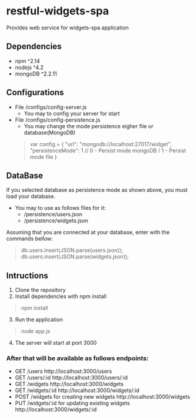 # restful-widgets-spa
Provides web service for widgets-spa application

## Dependencies
* npm ^2.14   
* nodejs ^4.2   
* mongoDB ^2.2.11

## Configurations
* File /configs/config-server.js 
    * You may to config your server for start
* File /configs/config-persistence.js
    * You may change the mode persistence eigher file or database(MongoDB)
    > var config = {
        "url": "mongodb://localhost:27017/widget",
        "persistenceMode": 1 // 0 - Persist mode mongoDB / 1 - Persist mode file
      }

## DataBase
If you selected database as persistence mode as shown above, you must load your database.    
* You may to use as follows files for it:
    *   /persistence/users.json
    *   /persistence/widgets.json
       
Assuming that you are connected at your database, enter with the commands bellow:
>db.users.insert(JSON.parse(users.json));
 db.users.insert(JSON.parse(widgets.json));

## Intructions
1. Clone the repository
2. Install dependencies with npm install
>npm install
3. Run the application
>node app.js
4. The server will start at port 3000

### After that will be available as follows endpoints:
* GET /users http://localhost:3000/users
* GET /users/:id http://localhost:3000/users/:id
* GET /widgets http://localhost:3000/widgets
* GET /widgets/:id http://localhost:3000/widgets/:id
* POST /widgets for creating new widgets http://localhost:3000/widgets
* PUT /widgets/:id for updating existing widgets http://localhost:3000/widgets/:id

